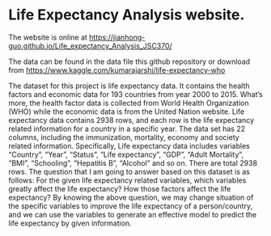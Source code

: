 # Life Expectancy Analysis website.

The website is online at https://jianhong-guo.github.io/Life_expectancy_Analysis_JSC370/ 


The data can be found in the data file this github repository or download from https://www.kaggle.com/kumarajarshi/life-expectancy-who 


The dataset for this project is life expectancy data. It contains the health factors and economic data for 193
countries from year 2000 to 2015. What’s more, the health factor data is collected from World Health Organization
(WHO) while the economic data is from the United Nation website. Life expectancy data contains 2938 rows, and
each row is the life expectancy related information for a country in a specific year. The data set has 22 columns,
including the immunization, mortality, economy and society related information. Specifically, Life expectancy data
includes variables “Country”, “Year”, “Status”, “Life expectancy”, “GDP”, “Adult Mortality”, “BMI”, “Schooling”,
“Hepatitis B”, “Alcohol” and so on. There are total 2938 rows.
The question that I am going to answer based on this dataset is as follows: For the given life expectancy related
variables, which variables greatly affect the life expectancy? How those factors affect the life expectancy?
By knowing the above question, we may change situation of the specific variables to improve the life expectancy
of a person/country, and we can use the variables to generate an effective model to predict the life expectancy by
given information.